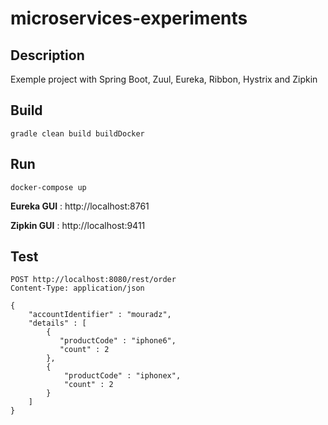 # microservices-experiments

## Description
Exemple project with Spring Boot, Zuul, Eureka, Ribbon, Hystrix and Zipkin 

## Build
`gradle clean build buildDocker`

## Run
`docker-compose up`


**Eureka GUI** : http://localhost:8761

**Zipkin GUI** : http://localhost:9411

## Test

```
POST http://localhost:8080/rest/order
Content-Type: application/json

{
    "accountIdentifier" : "mouradz",
    "details" : [
        {
           "productCode" : "iphone6",
           "count" : 2
        },
        {
            "productCode" : "iphonex",
            "count" : 2
        }
    ]
}
```





